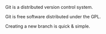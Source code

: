 <p>Git is a distributed version control system.</p>
<p>Git is free software distributed under the GPL.</p>
Creating a new branch is quick & simple.